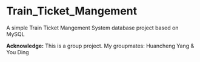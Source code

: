 # Train_Ticket_Mangement
A simple Train Ticket Mangement System database project based on MySQL

**Acknowledge:**
  This is a group project. My groupmates: Huancheng Yang & You Ding
